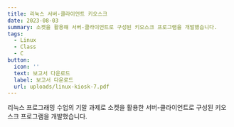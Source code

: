 ```yaml
---
title: 리눅스 서버-클라이언트 키오스크
date: 2023-08-03
summary: 소켓을 활용해 서버-클라이언트로 구성된 키오스크 프로그램을 개발했습니다.
tags:
  - Linux
  - Class
  - C
button:
  icon: ''
  text: 보고서 다운로드
  label: 보고서 다운로드
  url: uploads/linux-kiosk-7.pdf
---
```

리눅스 프로그래밍 수업의 기말 과제로 소켓을 활용한 서버-클라이언트로 구성된 키오스크 프로그램을 개발했습니다.
<!-- more -->